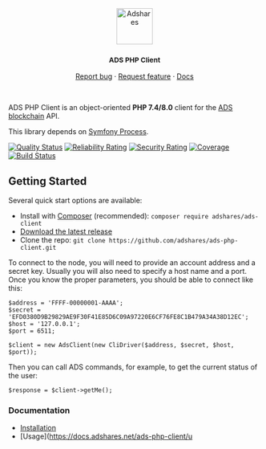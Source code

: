 <div align="center">
  <a href="https://adshares.net/">
    <img src="https://adshares.net/logos/ads.svg" alt="Adshares" width=72 height=72>
  </a>
  <h3 align="center"><small>ADS PHP Client</small></h3>
  <p align="center">
    <a href="https://github.com/adshares/ads-php-client/issues/new?template=bug_report.md&labels=Bug">Report bug</a>
    ·
    <a href="https://github.com/adshares/ads-php-client/issues/new?template=feature_request.md&labels=New%20Feature">Request feature</a>
    ·
    <a href="https://docs.adshares.net/ads-php-client/index.html">Docs</a>
  </p>
</div>

<br>

ADS PHP Client is an object-oriented **PHP 7.4/8.0** client for the [ADS blockchain](https://github.com/adshares/ads) API.

This library depends on [Symfony Process](http://symfony.com/doc/current/components/process.html).


[![Quality Status](https://sonarcloud.io/api/project_badges/measure?project=adshares-ads-php-client&metric=alert_status)](https://sonarcloud.io/dashboard?id=adshares-ads-php-client)
[![Reliability Rating](https://sonarcloud.io/api/project_badges/measure?project=adshares-ads-php-client&metric=reliability_rating)](https://sonarcloud.io/dashboard?id=adshares-ads-php-client)
[![Security Rating](https://sonarcloud.io/api/project_badges/measure?project=adshares-ads-php-client&metric=security_rating)](https://sonarcloud.io/dashboard?id=adshares-ads-php-client)
[![Coverage](https://sonarcloud.io/api/project_badges/measure?project=adshares-ads-php-client&metric=coverage)](https://sonarcloud.io/dashboard?id=adshares-ads-php-client)
[![Build Status](https://travis-ci.com/adshares/ads-php-client.svg?branch=master)](https://travis-ci.com/adshares/ads-php-client)


## Getting Started

Several quick start options are available:

- Install with [Composer](https://getcomposer.org/) (recommended): `composer require adshares/ads-client`
- [Download the latest release](https://github.com/adshares/ads-php-client/releases/latest)
- Clone the repo: `git clone https://github.com/adshares/ads-php-client.git`

To connect to the node, you will need to provide an account address and a secret key.
Usually you will also need to specify a host name and a port.
Once you know the proper parameters, you should be able to connect like this:

```
$address = 'FFFF-00000001-AAAA';
$secret = 'EFD0380D9B29829AE9F30F41E85D6C09A97220E6CF76FE8C1B479A34A38D12EC';
$host = '127.0.0.1';
$port = 6511;

$client = new AdsClient(new CliDriver($address, $secret, $host, $port));
```

Then you can call ADS commands, for example, to get the current status of the user:

```
$response = $client->getMe();
```

### Documentation

- [Installation](https://docs.adshares.net/ads-php-client/installation.html)
- [Usage](https://docs.adshares.net/ads-php-client/u